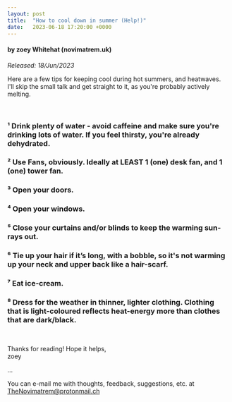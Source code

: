 ```yaml
---
layout: post
title:  "How to cool down in summer (Help!)"
date:   2023-06-18 17:20:00 +0000
---
```

#### by zoey Whitehat (novimatrem.uk)
*Released: 18/Jun/2023*

Here are a few tips for keeping cool during hot summers, and heatwaves.<br>
I'll skip the small talk and get straight to it, as you're probably actively melting.

<br>

### ¹ Drink plenty of water - avoid caffeine and make sure you're drinking lots of water. If you feel thirsty, you're already dehydrated.

### ² Use Fans, obviously. Ideally at LEAST 1 (one) desk fan, and 1 (one) tower fan.

### ³ Open your doors.

### ⁴ Open your windows.

### ⁵ Close your curtains and/or blinds to keep the warming sun-rays out.

### ⁶ Tie up your hair if it’s long, with a bobble, so it's not warming up your neck and upper back like a hair-scarf.

### ⁷ Eat ice-cream.

### ⁸ Dress for the weather in thinner, lighter clothing. Clothing that is light-coloured reflects heat-energy more than clothes that are dark/black.

<br>

Thanks for reading! Hope it helps,<br>
zoey

...

You can e-mail me with thoughts, feedback, suggestions, etc. at [TheNovimatrem@protonmail.ch](mailto:TheNovimatrem@protonmail.ch)

